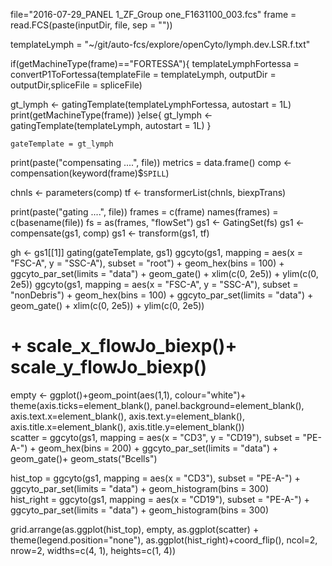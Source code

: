 
file="2016-07-29_PANEL 1_ZF_Group one_F1631100_003.fcs"
frame = read.FCS(paste(inputDir, file, sep = ""))

templateLymph = "~/git/auto-fcs/explore/openCyto/lymph.dev.LSR.f.txt"


if(getMachineType(frame)=="FORTESSA"){
templateLymphFortessa = convertP1ToFortessa(templateFile = templateLymph, outputDir = outputDir,spliceFile = spliceFile)

gt_lymph <-
  gatingTemplate(templateLymphFortessa, autostart = 1L)
  print(getMachineType(frame))
}else{
gt_lymph <-
    gatingTemplate(templateLymph, autostart = 1L)
}

    gateTemplate = gt_lymph
    
print(paste("compensating ....", file))
metrics = data.frame()
comp <- compensation(keyword(frame)$`SPILL`)

chnls <- parameters(comp)
tf <- transformerList(chnls, biexpTrans)

print(paste("gating ....", file))
frames = c(frame)
names(frames) = c(basename(file))
fs =  as(frames, "flowSet")
gs1 <- GatingSet(fs)
gs1 <- compensate(gs1, comp)
gs1 <- transform(gs1, tf)

gh <- gs1[[1]]
gating(gateTemplate, gs1)
ggcyto(gs1,
              mapping = aes(x = "FSC-A", y = "SSC-A"),
              subset = "root") +
    geom_hex(bins = 100) + ggcyto_par_set(limits = "data") + geom_gate()  + xlim(c(0, 2e5)) + ylim(c(0, 2e5))
 ggcyto(gs1,
              mapping = aes(x = "FSC-A", y = "SSC-A"),
              subset = "nonDebris") +
    geom_hex(bins = 100) + ggcyto_par_set(limits = "data") + geom_gate()  + xlim(c(0, 2e5)) + ylim(c(0, 2e5))
  # + scale_x_flowJo_biexp()+ scale_y_flowJo_biexp()
       
 
 
 empty <- ggplot()+geom_point(aes(1,1), colour="white")+
         theme(axis.ticks=element_blank(), 
               panel.background=element_blank(), 
               axis.text.x=element_blank(), axis.text.y=element_blank(),           
               axis.title.x=element_blank(), axis.title.y=element_blank())      
scatter =   ggcyto(gs1,
              mapping = aes(x = "CD3", y = "CD19"),
              subset = "PE-A-") +
    geom_hex(bins = 200) + ggcyto_par_set(limits = "data") + geom_gate()+ geom_stats("Bcells")
   
    
hist_top =   ggcyto(gs1,
       mapping = aes(x = "CD3"),
       subset = "PE-A-") + ggcyto_par_set(limits = "data") + geom_histogram(bins = 300)   
       hist_right =   ggcyto(gs1,
       mapping = aes(x = "CD19"),
       subset = "PE-A-") + ggcyto_par_set(limits = "data") + geom_histogram(bins = 300)
    
grid.arrange(as.ggplot(hist_top), empty, as.ggplot(scatter) + theme(legend.position="none"), as.ggplot(hist_right)+coord_flip(), ncol=2, nrow=2, widths=c(4, 1), heights=c(1, 4))

    
    
    
